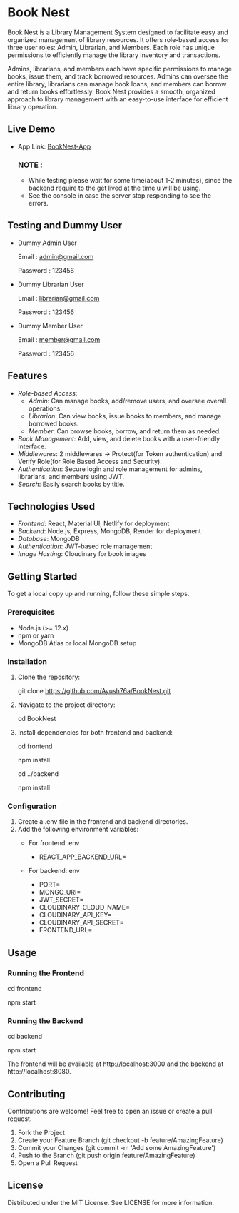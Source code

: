# Book Nest
Book Nest is a Library Management System designed to facilitate easy and organized management of library resources. It offers role-based access for three user roles: Admin, Librarian, and Members. Each role has unique permissions to efficiently manage the library inventory and transactions.

Admins, librarians, and members each have specific permissions to manage books, issue them, and track borrowed resources. Admins can oversee the entire library, librarians can manage book loans, and members can borrow and return books effortlessly. Book Nest provides a smooth, organized approach to library management with an easy-to-use interface for efficient library operation.


## Live Demo
- App Link: [BookNest-App](https://booknest-app.netlify.app/)
  ### NOTE :
    - While testing please wait for some time(about 1-2 minutes), since the backend require to the get lived at the time u will be using.
    - See the console in case the server stop responding to see the errors.
    

## Testing and Dummy User
- Dummy Admin User
  
   Email : admin@gmail.com
   
   Password : 123456
   
- Dummy Librarian User
  
   Email : librarian@gmail.com
   
   Password : 123456
   
- Dummy Member User
  
   Email : member@gmail.com
   
   Password : 123456


## Features
- *Role-based Access*:
  - *Admin*: Can manage books, add/remove users, and oversee overall operations.
  - *Librarian*: Can view books, issue books to members, and manage borrowed books.
  - *Member*: Can browse books, borrow, and return them as needed.
- *Book Management*: Add, view, and delete books with a user-friendly interface.
- *Middlewares*: 2 middlewares -> Protect(for Token authentication) and Verify Role(for Role Based Access and Security).
- *Authentication*: Secure login and role management for admins, librarians, and members using JWT.
- *Search*: Easily search books by title.

## Technologies Used
- *Frontend*: React, Material UI, Netlify for deployment
- *Backend*: Node.js, Express, MongoDB, Render for deployment
- *Database*: MongoDB 
- *Authentication*: JWT-based role management
- *Image Hosting*: Cloudinary for book images

## Getting Started
To get a local copy up and running, follow these simple steps.

### Prerequisites
- Node.js (>= 12.x)
- npm or yarn
- MongoDB Atlas or local MongoDB setup

### Installation
1. Clone the repository:

   git clone https://github.com/Ayush76a/BookNest.git
    
3. Navigate to the project directory:
   
   cd BookNest
   
4. Install dependencies for both frontend and backend:
   
   cd frontend
   
   npm install
   
   cd ../backend
   
   npm install
   

### Configuration
1. Create a .env file in the frontend and backend directories.
2. Add the following environment variables:
   - For frontend: env
     
      - REACT_APP_BACKEND_URL=
     
   - For backend:
     env

       - PORT= 
       - MONGO_URI=
       - JWT_SECRET=
       - CLOUDINARY_CLOUD_NAME=
       - CLOUDINARY_API_KEY=
       - CLOUDINARY_API_SECRET=
       - FRONTEND_URL=
     

## Usage
### Running the Frontend

cd frontend

npm start

### Running the Backend

cd backend

npm start

The frontend will be available at http://localhost:3000 and the backend at http://localhost:8080.

## Contributing
Contributions are welcome! Feel free to open an issue or create a pull request.

1. Fork the Project
2. Create your Feature Branch (git checkout -b feature/AmazingFeature)
3. Commit your Changes (git commit -m 'Add some AmazingFeature')
4. Push to the Branch (git push origin feature/AmazingFeature)
5. Open a Pull Request

## License
Distributed under the MIT License. See LICENSE for more information.
